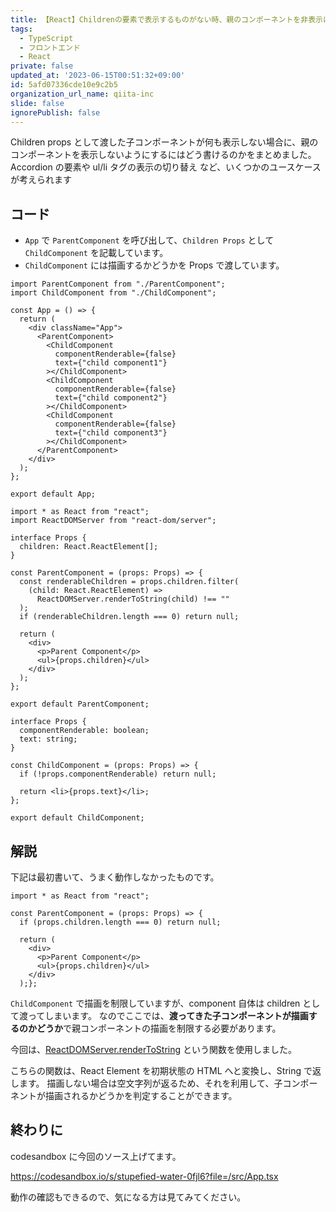 ```yaml
---
title: 【React】Childrenの要素で表示するものがない時、親のコンポーネントを非表示にする
tags:
  - TypeScript
  - フロントエンド
  - React
private: false
updated_at: '2023-06-15T00:51:32+09:00'
id: 5afd07336cde10e9c2b5
organization_url_name: qiita-inc
slide: false
ignorePublish: false
---
```


Children props として渡した子コンポーネントが何も表示しない場合に、親のコンポーネントを表示しないようにするにはどう書けるのかをまとめました。
Accordion の要素や ul/li タグの表示の切り替え など、いくつかのユースケースが考えられます

## コード

- `App` で `ParentComponent` を呼び出して、`Children Props` として `ChildComponent` を記載しています。
- `ChildComponent` には描画するかどうかを Props で渡しています。

```tsx:App.tsx
import ParentComponent from "./ParentComponent";
import ChildComponent from "./ChildComponent";

const App = () => {
  return (
    <div className="App">
      <ParentComponent>
        <ChildComponent
          componentRenderable={false}
          text={"child component1"}
        ></ChildComponent>
        <ChildComponent
          componentRenderable={false}
          text={"child component2"}
        ></ChildComponent>
        <ChildComponent
          componentRenderable={false}
          text={"child component3"}
        ></ChildComponent>
      </ParentComponent>
    </div>
  );
};

export default App;
```

```tsx:ParentComponent.tsx
import * as React from "react";
import ReactDOMServer from "react-dom/server";

interface Props {
  children: React.ReactElement[];
}

const ParentComponent = (props: Props) => {
  const renderableChildren = props.children.filter(
    (child: React.ReactElement) =>
      ReactDOMServer.renderToString(child) !== ""
  );
  if (renderableChildren.length === 0) return null;

  return (
    <div>
      <p>Parent Component</p>
      <ul>{props.children}</ul>
    </div>
  );
};

export default ParentComponent;
```

```tsx:ChildComponent.tsx
interface Props {
  componentRenderable: boolean;
  text: string;
}

const ChildComponent = (props: Props) => {
  if (!props.componentRenderable) return null;

  return <li>{props.text}</li>;
};

export default ChildComponent;
```

## 解説

下記は最初書いて、うまく動作しなかったものです。

```tsx:(うまく動かなかったもの)ParentComponent.tsx
import * as React from "react";

const ParentComponent = (props: Props) => {
  if (props.children.length === 0) return null;

  return (
    <div>
      <p>Parent Component</p>
      <ul>{props.children}</ul>
    </div>
  );};
```

`ChildComponent` で描画を制限していますが、component 自体は children として渡ってしまいます。
なのでここでは、**渡ってきた子コンポーネントが描画するのかどうか**で親コンポーネントの描画を制限する必要があります。

今回は、[ReactDOMServer.renderToString](https://ja.reactjs.org/docs/react-dom-server.html#rendertostring) という関数を使用しました。

こちらの関数は、React Element を初期状態の HTML へと変換し、String で返します。
描画しない場合は空文字列が返るため、それを利用して、子コンポーネントが描画されるかどうかを判定することができます。

## 終わりに

codesandbox に今回のソース上げてます。

https://codesandbox.io/s/stupefied-water-0fjl6?file=/src/App.tsx

動作の確認もできるので、気になる方は見てみてください。
